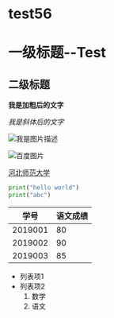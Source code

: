 # test56

# 一级标题--Test

## 二级标题

**我是加粗后的文字**

*我是斜体后的文字*

![我是图片描述](https://www.baidu.com/img/PCfb_5bf082d29588c07f842ccde3f97243ea.png)

![百度图片](https://bkimg.cdn.bcebos.com/pic/279759ee3d6d55fb22bcda0961224f4a20a4dda3?x-bce-process=image/resize,m_lfit,w_268,limit_1/format,f_jpg)



[河北师范大学](http://www.hebtu.edu.cn/)

```python
print("hello world")
print("abc")
```

| 学号    | 语文成绩 |
| ------- | -------- |
| 2019001 | 80       |
| 2019002 | 90       |
| 2019003 | 85       |

+ 列表项1
+ 列表项2
  1. 数学
  2. 语文

